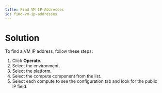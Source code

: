 ```yaml
---
title: Find VM IP Addresses
id: find-vm-ip-addresses
---
```


# Solution

To find a VM IP address, follow these steps:

1. Click **Operate.**
2. Select the environment.
3. Select the platform.
4. Select the compute component from the list.
5. Select each compute to see the configuration tab and look for the public IP field.


